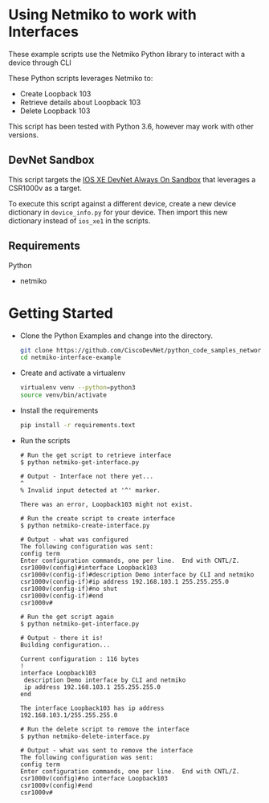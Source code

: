 # Using Netmiko to work with Interfaces

These example scripts use the Netmiko Python library to interact with a device through CLI

These Python scripts leverages Netmiko to:
  - Create Loopback 103
  - Retrieve details about Loopback 103
  - Delete Loopback 103

This script has been tested with Python 3.6, however may work with other versions.  

## DevNet Sandbox

This script targets the [IOS XE DevNet Always On Sandbox](https://devnetsandbox.cisco.com/RM/Diagram/Index/27d9747a-db48-4565-8d44-df318fce37ad?diagramType=Topology) that leverages a CSR1000v as a target.  

To execute this script against a different device, create a new device dictionary in `device_info.py` for your device.  Then import this new dictionary instead of `ios_xe1` in the scripts.

## Requirements

Python

- netmiko

# Getting Started

* Clone the Python Examples and change into the directory.  

    ```bash
    git clone https://github.com/CiscoDevNet/python_code_samples_network
    cd netmiko-interface-example
    ```

* Create and activate a virtualenv

    ```bash
    virtualenv venv --python=python3
    source venv/bin/activate
    ```

* Install the requirements

    ```bash
    pip install -r requirements.text
    ```

* Run the scripts

    ```
    # Run the get script to retrieve interface
    $ python netmiko-get-interface.py

    # Output - Interface not there yet...                                                ^
    % Invalid input detected at '^' marker.

    There was an error, Loopback103 might not exist.

    # Run the create script to create interface
    $ python netmiko-create-interface.py

    # Output - what was configured
    The following configuration was sent:
    config term
    Enter configuration commands, one per line.  End with CNTL/Z.
    csr1000v(config)#interface Loopback103
    csr1000v(config-if)#description Demo interface by CLI and netmiko
    csr1000v(config-if)#ip address 192.168.103.1 255.255.255.0
    csr1000v(config-if)#no shut
    csr1000v(config-if)#end
    csr1000v#

    # Run the get script again
    $ python netmiko-get-interface.py

    # Output - there it is!
    Building configuration...

    Current configuration : 116 bytes
    !
    interface Loopback103
     description Demo interface by CLI and netmiko
     ip address 192.168.103.1 255.255.255.0
    end

    The interface Loopback103 has ip address 192.168.103.1/255.255.255.0

    # Run the delete script to remove the interface
    $ python netmiko-delete-interface.py

    # Output - what was sent to remove the interface
    The following configuration was sent:
    config term
    Enter configuration commands, one per line.  End with CNTL/Z.
    csr1000v(config)#no interface Loopback103
    csr1000v(config)#end
    csr1000v#
    ```
